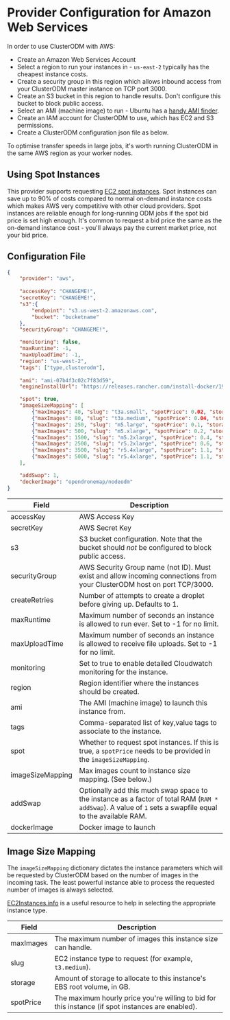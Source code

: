 # Provider Configuration for Amazon Web Services

In order to use ClusterODM with AWS:

* Create an Amazon Web Services Account
* Select a region to run your instances in - `us-east-2` typically has the cheapest instance costs.
* Create a security group in this region which allows inbound access from your ClusterODM master instance on TCP port 3000.
* Create an S3 bucket in this region to handle results. Don't configure this bucket to block public access.
* Select an AMI (machine image) to run - Ubuntu has a [handy AMI finder](https://cloud-images.ubuntu.com/locator/ec2/).
* Create an IAM account for ClusterODM to use, which has EC2 and S3 permissions.
* Create a ClusterODM configuration json file as below.

To optimise transfer speeds in large jobs, it's worth running ClusterODM in the same AWS region as your worker nodes.

## Using Spot Instances

This provider supports requesting [EC2 spot instances](https://aws.amazon.com/ec2/spot/). Spot instances can save up to 90% of costs compared to
normal on-demand instance costs which makes AWS very competitive with other cloud providers. Spot instances are reliable enough
for long-running ODM jobs if the spot bid price is set high enough. It's common to request a bid price the same as
the on-demand instance cost - you'll always pay the current market price, not your bid price.

## Configuration File
```json
{
    "provider": "aws",
    
    "accessKey": "CHANGEME!",
    "secretKey": "CHANGEME!",
    "s3":{
    	"endpoint": "s3.us-west-2.amazonaws.com",
        "bucket": "bucketname"
    },
    "securityGroup": "CHANGEME!",

    "monitoring": false,
    "maxRuntime": -1,
    "maxUploadTime": -1,
    "region": "us-west-2",
    "tags": ["type,clusterodm"],
    
    "ami": "ami-07b4f3c02c7f83d59",
    "engineInstallUrl": "https://releases.rancher.com/install-docker/19.03.9.sh",

    "spot": true,
    "imageSizeMapping": [
        {"maxImages": 40, "slug": "t3a.small", "spotPrice": 0.02, "storage": 60},
        {"maxImages": 80, "slug": "t3a.medium", "spotPrice": 0.04, "storage": 100},
		{"maxImages": 250, "slug": "m5.large", "spotPrice": 0.1, "storage": 160},
		{"maxImages": 500, "slug": "m5.xlarge", "spotPrice": 0.2, "storage": 320},
		{"maxImages": 1500, "slug": "m5.2xlarge", "spotPrice": 0.4, "storage": 640},
		{"maxImages": 2500, "slug": "r5.2xlarge", "spotPrice": 0.6, "storage": 1200},
		{"maxImages": 3500, "slug": "r5.4xlarge", "spotPrice": 1.1, "storage": 2000},
		{"maxImages": 5000, "slug": "r5.4xlarge", "spotPrice": 1.1, "storage": 2500}
    ],

    "addSwap": 1,
    "dockerImage": "opendronemap/nodeodm"
}
```

| Field            | Description                                                                                                                                                |
|------------------|------------------------------------------------------------------------------------------------------------------------------------------------------------|
| accessKey        | AWS Access Key                                                                                                                                             |
| secretKey        | AWS Secret Key                                                                                                                                             |
| s3               | S3 bucket configuration. Note that the bucket should *not* be configured to block public access.                                                           |
| securityGroup    | AWS Security Group name (not ID). Must exist and allow incoming connections from your ClusterODM host on port TCP/3000.                                    |
| createRetries    | Number of attempts to create a droplet before giving up. Defaults to 1.
| maxRuntime       | Maximum number of seconds an instance is allowed to run ever. Set to -1 for no limit.                                                                      |
| maxUploadTime    | Maximum number of seconds an instance is allowed to receive file uploads. Set to -1 for no limit.                                                          |
| monitoring       | Set to true to enable detailed Cloudwatch monitoring for the instance.                                                                                     |
| region           | Region identifier where the instances should be created.                                                                                                   |
| ami              | The AMI (machine image) to launch this instance from.                                                                                                      |
| tags             | Comma-separated list of key,value tags to associate to the instance.                                                                                      |
| spot             | Whether to request spot instances. If this is true, a `spotPrice` needs to be provided in the `imageSizeMapping`.                                          |
| imageSizeMapping | Max images count to instance size mapping. (See below.)                                                                                                    |
| addSwap          | Optionally add this much swap space to the instance as a factor of total RAM (`RAM * addSwap`). A value of `1` sets a swapfile equal to the available RAM. |
| dockerImage      | Docker image to launch                                                                                                                                     |

## Image Size Mapping

The `imageSizeMapping` dictionary dictates the instance parameters which will be requested by ClusterODM based on the number of images in the incoming task. The least powerful
instance able to process the requested number of images is always selected.

[EC2Instances.info](https://www.ec2instances.info) is a useful resource to help in selecting the appropriate instance type.

| Field     | Description                                                                                       |
|-----------|---------------------------------------------------------------------------------------------------|
| maxImages | The maximum number of images this instance size can handle.                                       |
| slug      | EC2 instance type to request (for example, `t3.medium`).                                          |
| storage   | Amount of storage to allocate to this instance's EBS root volume, in GB.                          |
| spotPrice | The maximum hourly price you're willing to bid for this instance (if spot instances are enabled). |
